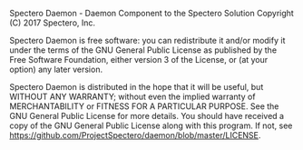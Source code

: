 Spectero Daemon - Daemon Component to the Spectero Solution
Copyright (C)  2017 Spectero, Inc.

Spectero Daemon is free software: you can redistribute it and/or modify
it under the terms of the GNU General Public License as published by
the Free Software Foundation, either version 3 of the License, or
(at your option) any later version.

Spectero Daemon is distributed in the hope that it will be useful,
but WITHOUT ANY WARRANTY; without even the implied warranty of
MERCHANTABILITY or FITNESS FOR A PARTICULAR PURPOSE.  See the
GNU General Public License for more details.
You should have received a copy of the GNU General Public License
along with this program.  If not, see <https://github.com/ProjectSpectero/daemon/blob/master/LICENSE>.